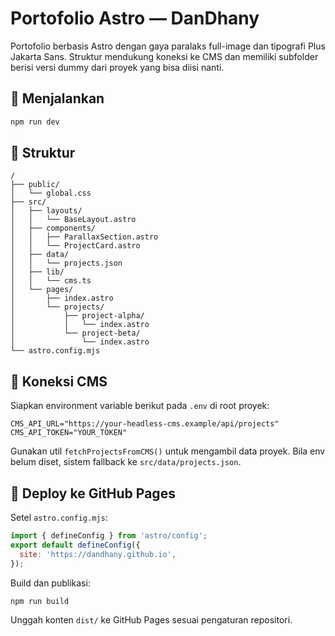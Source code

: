 # Portofolio Astro — DanDhany

Portofolio berbasis Astro dengan gaya paralaks full-image dan tipografi Plus Jakarta Sans. Struktur mendukung koneksi ke CMS dan memiliki subfolder berisi versi dummy dari proyek yang bisa diisi nanti.

## 🚀 Menjalankan

```bash
npm run dev
```

## 📁 Struktur

```text
/
├── public/
│   └── global.css
├── src/
│   ├── layouts/
│   │   └── BaseLayout.astro
│   ├── components/
│   │   ├── ParallaxSection.astro
│   │   └── ProjectCard.astro
│   ├── data/
│   │   └── projects.json
│   ├── lib/
│   │   └── cms.ts
│   └── pages/
│       ├── index.astro
│       └── projects/
│           ├── project-alpha/
│           │   └── index.astro
│           └── project-beta/
│               └── index.astro
└── astro.config.mjs
```

## 🔌 Koneksi CMS

Siapkan environment variable berikut pada `.env` di root proyek:

```env
CMS_API_URL="https://your-headless-cms.example/api/projects"
CMS_API_TOKEN="YOUR_TOKEN"
```

Gunakan util `fetchProjectsFromCMS()` untuk mengambil data proyek. Bila env belum diset, sistem fallback ke `src/data/projects.json`.

## 🚢 Deploy ke GitHub Pages

Setel `astro.config.mjs`:

```js
import { defineConfig } from 'astro/config';
export default defineConfig({
  site: 'https://dandhany.github.io',
});
```

Build dan publikasi:

```bash
npm run build
```

Unggah konten `dist/` ke GitHub Pages sesuai pengaturan repositori.

